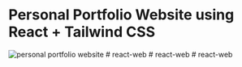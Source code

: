 # Personal Portfolio Website using React + Tailwind CSS


![personal portfolio website](https://github.com/user-attachments/assets/7751f7e8-76f1-4010-892c-525844d989cf)
#   r e a c t - w e b  
 #   r e a c t - w e b  
 #   r e a c t - w e b  
 